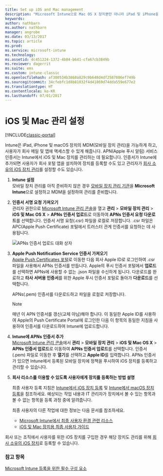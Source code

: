 ```yaml
---
title: Set up iOS and Mac management
description: "Microsoft Intune으로 Mac OS X 장치뿐만 아니라 iPad 및 iPhone을 포함하는 iOS 장치의 MDM(모바일 장치 관리)도 수행합니다."
keywords: 
author: nathbarn
ms.author: nathbarn
manager: angrobe
ms.date: 03/13/2017
ms.topic: article
ms.prod: 
ms.service: microsoft-intune
ms.technology: 
ms.assetid: dc451224-1372-4b84-b641-cfa67cb3849b
ms.reviewer: dagerrit
ms.suite: ems
ms.custom: intune-classic
ms.openlocfilehash: af300534b3868a829c0b648d4df2587886ef749b
ms.sourcegitcommit: 34cfebfc1d8b81032f4d41869d74dda559e677e2
ms.translationtype: HT
ms.contentlocale: ko-KR
ms.lasthandoff: 07/01/2017
---
```

# <a name="set-up-ios-and-mac-device-management"></a>iOS 및 Mac 관리 설정

[!INCLUDE[classic-portal](../includes/classic-portal.md)]

Intune은 iPad, iPhone 및 macOS 장치의 MDM(모바일 장치 관리)을 가능하게 하고, 사용자가 회사 메일 및 앱에 액세스할 수 있게 해줍니다. APN(Apple 푸시 알림) 서비스 인증서는 Intune에서 iOS 및 Mac 장치를 관리하는 데 필요합니다. 인증서가 Intune에 추가되면 사용자가 회사 포털 앱을 설치하여 장치를 등록할 수도 있고 관리자가 [회사 소유의 iOS 장치 관리](enroll-corporate-owned-ios-devices-in-microsoft-intune.md)를 설정할 수도 있습니다.

1.  **Intune 설정**<br>
    모바일 장치 관리를 아직 준비하지 않은 경우 [모바일 장치 관리 기관](prerequisites-for-enrollment.md#step-2-set-mdm-authority)을 **Microsoft Intune**으로 설정하고 MDM을 설정하여 관리를 준비합니다.

2.  **인증서 서명 요청 가져오기**<br>
    관리자 권한으로 [Microsoft Intune 관리 콘솔](https://manage.microsoft.com)을 열고 **관리** &gt; **모바일 장치 관리** &gt; **iOS 및 Mac OS X** &gt; **APNs 인증서 업로드**로 이동하여 **APNs 인증서 요청 다운로드**를 선택합니다. 인증서 서명 요청(.csr) 파일을 로컬로 저장합니다. .csr 파일은 APC(Apple Push Certificate) 포털에서 트러스터 관계 인증서를 요청하는 데 사용됩니다.

    ![APNs 인증서 업로드 대화 상자](../media/Intune-iOS-enrollment-with-apns.png)

3.  **Apple Push Notification Service 인증서 가져오기**<br>
    [Apple Push Certificates 포털](http://go.microsoft.com/fwlink/?LinkId=269844)로 이동한 다음 회사 Apple ID로 로그인하여 .csr 파일을 사용해서 APNs 인증서를 만듭니다. Apple의 푸시 인증서 포털에서 **업로드**를 선택하면 APNs에 사용할 수 없는 .json 파일을 수신하게 됩니다. 다운로드를 완료하고 **타사 서버용 인증서**를 위한 Apple 푸시 인증서 포털로 돌아가 **다운로드**를 선택합니다.

    APNs(.pem) 인증서를 다운로드하고 파일을 로컬로 저장합니다.

    > [!NOTE]
    > 매년 이 APN 인증서를 갱신(교체 아님)해야 합니다. 이 동일한 Apple ID를 사용하여 Apple의 Push Certificate Portal에 로그인한 다음 이 항목의 동일한 지침을 사용하여 인증서를 다운로드하여 Intune에 업로드합니다.

4.  **Intune에 APNs 인증서 추가**<br>
    [Microsoft Intune 관리 콘솔](https://manage.microsoft.com)에서 **관리** &gt; **모바일 장치 관리** &gt; **iOS 및 Mac OS X** &gt; **APNs 인증서 업로드**로 이동하여 **APNs 인증서 업로드**를 선택합니다. 인증서(.pem) 파일로 이동한 후 **열기**를 선택하고 **Apple ID**를 입력합니다. APNs 인증서가 있으면 Intune에서 등록된 모바일 장치에 정책을 푸시하여 iOS 장치를 등록하고 관리할 수 있습니다.

5.  **회사 리소스를 이용할 수 있도록 사용자에게 장치를 등록하는 방법 설명**

    최종 사용자 등록 지침은 [Intune에서 iOS 장치 등록](https://docs.microsoft.com/intune-user-help/enroll-your-device-in-intune-ios) 및 [Intune에서 macOS 장치 등록](https://docs.microsoft.com/intune-user-help/enroll-your-device-in-intune-macos)을 참조하세요. 예상되는 작업 내용과 IT 관리자가 장치에서 볼 수 있는 항목과 볼 수 없는 항목을 등록 과정 중에 알려줍니다.

    최종 사용자의 다른 작업에 대한 정보는 다음 문서를 참조하세요.
    - [Microsoft Intune에서 최종 사용자 환경 관련 리소스](/intune/end-user-educate)
    - [iOS 및 Mac 장치용 최종 사용자 가이드](https://docs.microsoft.com/intune-user-help/using-your-ios-or-macOS-device-with-intune)

회사 또는 조직에서 사용자를 위한 iOS 장치를 구입한 경우 해당 장치도 관리를 위해 [회사 소유의 iOS 장치](enroll-corporate-owned-ios-devices-in-microsoft-intune.md)로 등록할 수 있습니다.

### <a name="see-also"></a>참고 항목
[Microsoft Intune 등록을 위한 필수 구성 요소](prerequisites-for-enrollment.md)
